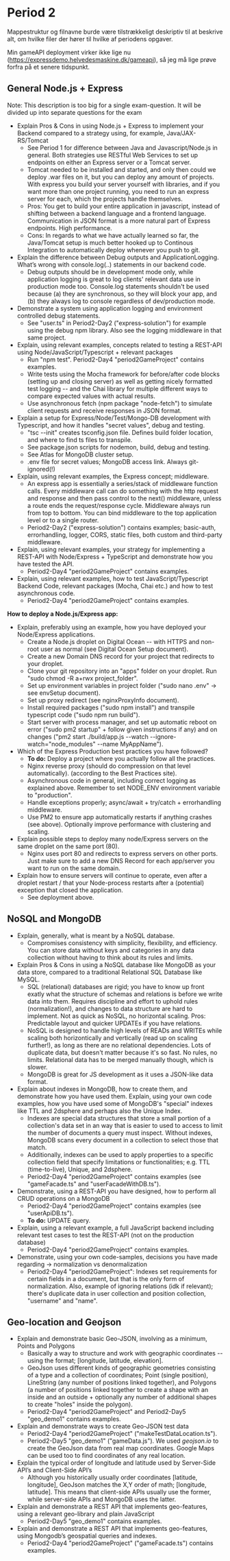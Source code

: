
# Period 2
Mappestruktur og filnavne burde være tilstrækkeligt deskriptiv til at beskrive alt, om hvilke filer der hører til hvilke af periodens opgaver.

Min gameAPI deployment virker ikke lige nu (https://expressdemo.helvedesmaskine.dk/gameapi), så jeg må lige prøve forfra på et senere tidspunkt.

## General Node.js + Express
Note: This description is too big for a single exam-question. It will be divided up into separate questions for the exam

- Explain Pros & Cons in using Node.js + Express to implement your Backend compared to a strategy using, for example, Java/JAX-RS/Tomcat
	- See Period 1 for difference between Java and Javascript/Node.js in general. Both strategies use RESTful Web Services to set up endpoints on either an Express server or a Tomcat server.
	- Tomcat needed to be installed and started, and only then could we deploy .war files on it, but you can deploy any amount of projects. With express you build your server yourself with libraries, and if you want more than one project running, you need to run an express server for each, which the projects handle themselves.
	- Pros: You get to build your entire application in javascript, instead of shifting between a backend language and a frontend language. Communication in JSON format is a more natural part of Express endpoints. High performance.
	- Cons: In regards to what we have actually learned so far, the Java/Tomcat setup is much better hooked up to Continous Integration to automatically deploy whenever you push to git.
- Explain the difference between Debug outputs and ApplicationLogging. What’s wrong with console.log(..) statements in our backend code.
	- Debug outputs should be in development mode only, while application logging is great to log clients' relevant data use in production mode too. Console.log statements shouldn't be used because (a) they are synchronous, so they will block your app, and (b) they always log to console regardless of dev/production mode.
- Demonstrate a system using application logging and environment controlled debug statements.
	- See "user.ts" in Period2-Day2 ("express-solution") for example using the debug npm library. Also see the logging middleware in that same project.
- Explain, using relevant examples, concepts related to testing a REST-API using Node/JavaScript/Typescript + relevant packages 
	- Run "npm test". Period2-Day4 "period2GameProject" contains examples.
	- Write tests using the Mocha framework for before/after code blocks (setting up and closing server) as well as getting nicely formatted test logging -- and the Chai library for multiple different ways to compare expected values with actual results.
	- Use asynchronous fetch (npm package "node-fetch") to simulate client requests and receive responses in JSON format.
- Explain a setup for Express/Node/Test/Mongo-DB development with Typescript, and how it handles "secret values", debug and testing.
	- "tsc --init" creates tsconfig.json file. Defines build folder location, and where to find ts files to transpile.
	- See package.json scripts for nodemon, build, debug and testing.
	- See Atlas for MongoDB cluster setup.
	- .env file for secret values; MongoDB access link. Always git-ignored(!)
- Explain, using relevant examples, the Express concept; middleware.
	- An express app is essentially a series/stack of middleware function calls. Every middleware call can do something with the http request and response and then pass control to the next() middleware, unless a route ends the request/response cycle. Middleware always run from top to bottom. You can bind middleware to the top application level or to a single router.
	- Period2-Day2 ("express-solution") contains examples; basic-auth, errorhandling, logger, CORS, static files, both custom and third-party middleware.
- Explain, using relevant examples, your strategy for implementing a REST-API with Node/Express  + TypeScript and demonstrate how you have tested the API.
	- Period2-Day4 "period2GameProject" contains examples.
- Explain, using relevant examples, how to test JavaScript/Typescript Backend Code, relevant packages (Mocha, Chai etc.) and how to test asynchronous code.
	- Period2-Day4 "period2GameProject" contains examples.

**How to deploy a Node.js/Express app:**
- Explain, preferably using an example, how you have deployed your Node/Express applications.
	- Create a Node.js droplet on Digital Ocean -- with HTTPS and non-root user as normal (see Digital Ocean Setup document).
	- Create a new Domain DNS record for your project that redirects to your droplet.
	- Clone your git repository into an "apps" folder on your droplet. Run "sudo chmod -R a+rwx project_folder".
	- Set up environment variables in project folder ("sudo nano .env" -> see envSetup document).
	- Set up proxy redirect (see nginxProxyInfo document).
	- Install required packages ("sudo npm install") and transpile typescript code ("sudo npm run build").
	- Start server with process manager, and set up automatic reboot on error ("sudo pm2 startup" + follow given instructions if any) and on changes ("pm2 start ./build/app.js --watch --ignore-watch="node_modules" --name MyAppName").
- Which of the Express Production best practices you have followed?
	- **To do:** Deploy a project where you actually follow all the practices.
	- Nginx reverse proxy (should do compression on that level automatically). (according to the Best Practices site).
	- Asynchronous code in general, including correct logging as explained above. Remember to set NODE_ENV environment variable to "production".
	- Handle exceptions properly; async/await + try/catch + errorhandling middleware.
	- Use PM2 to ensure app automatically restarts if anything crashes (see above). Optionally improve performance with clustering and scaling.
- Explain possible steps to deploy many node/Express servers on the same droplet on the same port (80).
	- Nginx uses port 80 and redirects to express servers on other ports. Just make sure to add a new DNS Record for each app/server you want to run on the same domain.
- Explain how to ensure servers will continue to operate, even after a droplet restart / that your Node-process restarts after a (potential) exception that closed the application.
	- See deployment above.

## NoSQL and MongoDB
- Explain, generally, what is meant by a NoSQL database.
	- Compromises consistency with simplicity, flexibility, and efficiency. You can store data without keys and categories in any data collection without having to think about its rules and limits.
- Explain Pros & Cons in using a NoSQL database like MongoDB as your data store, compared to a traditional Relational SQL Database like MySQL.
	- SQL (relational) databases are rigid; you have to know up front exatly what the structure of schemas and relations is before we write data into them. Requires discipline and effort to uphold rules (normalization!), and changes to data structure are hard to implement. Not as quick as NoSQL, no horizontal scaling. Pros: Predictable layout and quicker UPDATEs if you have relations.
	- NoSQL is designed to handle high levels of READs and WRITEs while scaling both horizontically and vertically (read up on scaling further!), as long as there are no relational dependencies. Lots of duplicate data, but doesn't matter because it's so fast. No rules, no limits. Relational data has to be merged manually though, which is slower.
	- MongoDB is great for JS development as it uses a JSON-like data format.
- Explain about indexes in MongoDB, how to create them, and demonstrate how you have used them. Explain, using your own code examples, how you have used some of MongoDB's "special" indexes like TTL and 2dsphere and perhaps also the Unique Index.
	- Indexes are special data structures that store a small portion of a collection's data set in an way that is easier to used to access to limit the number of documents a query must inspect. Without indexes, MongoDB scans every document in a collection to select those that match.
	- Additionally, indexes can be used to apply properties to a specific collection field that specify limitations or functionalities; e.g. TTL (time-to-live), Unique, and 2dsphere.
	- Period2-Day4 "period2GameProject" contains examples (see "gameFacade.ts" and "userFacadeWithDB.ts").
- Demonstrate, using a REST-API you have designed, how to perform all CRUD operations on a MongoDB
	- Period2-Day4 "period2GameProject" contains examples (see "userApiDB.ts").
	- **To do:** UPDATE query.
- Explain, using a relevant example, a full JavaScript backend including relevant test cases to test the REST-API (not on the production database)
	- Period2-Day4 "period2GameProject" contains examples.
- Demonstrate, using your own code-samples, decisions you have made regarding → normalization vs denormalization
	- Period2-Day4 "period2GameProject": Indexes set requirements for certain fields in a document, but that is the only form of normalization. Also, example of ignoring relations (idk if relevant); there's duplicate data in user collection and position collection, "username" and "name".

## Geo-location and Geojson
- Explain and demonstrate basic Geo-JSON, involving as a minimum, Points and Polygons
	- Basically a way to structure and work with geographic coordinates -- using the format; [longitude, latitude, elevation].
	- GeoJson uses different kinds of geographic geometries consisting of a type and a collection of coordinates; Point (single position), LineString (any number of positions linked together), and Polygons (a number of positions linked together to create a shape with an inside and an outside + optionally any number of additional shapes to create "holes" inside the polygon).
	- Period2-Day4 "period2GameProject" and Period2-Day5 "geo_demo1" contains examples.
- Explain and demonstrate ways to create Geo-JSON test data
	- Period2-Day4 "period2GameProject" ("makeTestDataLocation.ts").
	- Period2-Day5 "geo_demo1" ("gameData.js"). We used *geojson.io* to create the GeoJson data from real map coordinates. Google Maps can be used too to find coordinates of any real location.
- Explain the typical order of longitude and latitude used by Server-Side API’s and Client-Side API’s
	- Although you historically usually order coordinates [latitude, longitude], GeoJson matches the X,Y order of math; [longitude, latitude]. This means that client-side APIs usually use the former, while server-side APIs and MongoDB uses the latter.
- Explain and demonstrate a REST API that implements geo-features, using a relevant geo-library and plain JavaScript
	- Period2-Day5 "geo_demo1" contains examples.
- Explain and demonstrate a REST API that implements geo-features, using Mongodb’s geospatial queries and indexes.
	- Period2-Day4 "period2GameProject" ("gameFacade.ts") contains examples.